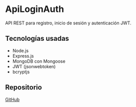 # ApiLoginAuth

API REST para registro, inicio de sesión y autenticación JWT.

## Tecnologías usadas
- Node.js
- Express.js
- MongoDB con Mongoose
- JWT (jsonwebtoken)
- bcryptjs

## Repositorio
[GitHub](https://github.com/Defer1189/ApiLoginAuth)
